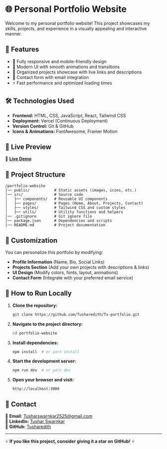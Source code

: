 # 🌐 Personal Portfolio Website

Welcome to my personal portfolio website! This project showcases my skills, projects, and experience in a visually appealing and interactive manner.

## 🚀 Features
- 🌟 Fully responsive and mobile-friendly design
- 🎨 Modern UI with smooth animations and transitions
- 📂 Organized projects showcase with live links and descriptions
- 📧 Contact form with email integration
- ⚡ Fast performance and optimized loading times

## 🛠️ Technologies Used
- **Frontend:** HTML, CSS, JavaScript, React, Tailwind CSS
- **Deployment:** Vercel (Continuous Deployment)
- **Version Control:** Git & GitHub
- **Icons & Animations:** FontAwesome, Framer Motion

## 📸 Live Preview
🔗 **[Live Demo](https://tusharswarnkar.vercel.app/)**

## 📂 Project Structure
```
/portfolio-website
│── public/           # Static assets (images, icons, etc.)
│── src/              # Source code
│   ├── components/   # Reusable UI components
│   ├── pages/        # Pages (Home, About, Projects, Contact)
│   ├── styles/       # Tailwind CSS and custom styles
│   ├── utils/        # Utility functions and helpers
│── .gitignore        # Git ignore file
│── package.json      # Dependencies and scripts
│── README.md         # Project documentation
```

## 🎨 Customization
You can personalize this portfolio by modifying:
- **Profile Information** (Name, Bio, Social Links)
- **Projects Section** (Add your own projects with descriptions & links)
- **UI Design** (Modify colors, fonts, layout, animations)
- **Contact Form** (Integrate with your preferred email service)

## 📌 How to Run Locally
1. **Clone the repository:**
   ```sh
   git clone https://github.com/Tusharedith/Ts-portfolio.git
   ```
2. **Navigate to the project directory:**
   ```sh
   cd portfolio-website
   ```
3. **Install dependencies:**
   ```sh
   npm install  # or yarn install
   ```
4. **Start the development server:**
   ```sh
   npm run dev  # or yarn dev
   ```
5. **Open your browser and visit:**
   ```
   http://localhost:3000
   ```

## 📩 Contact
📧 **Email:** [Tusharswarnkar2525@gmail.com](mailto:Tusharswarnkar2525@gmail.com)  
🔗 **LinkedIn:** [Tushar Swarnkar](https://www.linkedin.com/in/tushar-swarnkar-590815251/)  
🐙 **GitHub:** [Tusharedith](https://github.com/Tusharedith)

---

⭐ **If you like this project, consider giving it a star on GitHub!** ⭐
